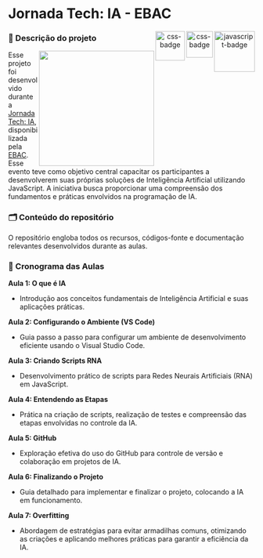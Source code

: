 # Jornada Tech: IA - EBAC
<div align="center">
  <img align="right" width="83" alt="javascript-badge" src="https://img.shields.io/badge/javascript-%23323330.svg?style=for-the-badge&logo=javascript&logoColor=%23F7DF1E" target="_blank">
  <img align="right" width="54" alt="css-badge" src="https://img.shields.io/badge/css3-%231572B6.svg?style=for-the-badge&logo=css3&logoColor=white" target="_blank">
  <img align="right" width="60" alt="css-badge" src="https://img.shields.io/badge/html5-%23E34F26.svg?style=for-the-badge&logo=html5&logoColor=white" target="_blank">
</div>

### 📁 Descrição do projeto
<img align="right" width="235" src="https://github.com/ellen-caroline/jornada_tech_IA/assets/106993186/6f3b6571-90cf-4eb3-a3d9-c42261bbbc68">

Esse projeto foi desenvolvido durante a [Jornada Tech: IA](https://ebaconline.com.br/webinars/ia-jornada-2023-12-04), disponibilizada pela [EBAC](https://ebaconline.com.br/about-us). Esse evento teve como objetivo central capacitar os participantes a desenvolverem suas próprias soluções de Inteligência Artificial utilizando JavaScript. A iniciativa busca proporcionar uma compreensão dos fundamentos e práticas envolvidos na programação de IA. 

### 🗂 Conteúdo do repositório
O repositório engloba todos os recursos, códigos-fonte e documentação relevantes desenvolvidos durante as aulas.

### 📅 Cronograma das Aulas
**Aula 1: O que é IA**
   - Introdução aos conceitos fundamentais de Inteligência Artificial e suas aplicações práticas.
     
**Aula 2: Configurando o Ambiente (VS Code)**
   - Guia passo a passo para configurar um ambiente de desenvolvimento eficiente usando o Visual Studio Code.
     
**Aula 3: Criando Scripts RNA**
   - Desenvolvimento prático de scripts para Redes Neurais Artificiais (RNA) em JavaScript.

**Aula 4: Entendendo as Etapas**
   - Prática na criação de scripts, realização de testes e compreensão das etapas envolvidas no controle da IA.

**Aula 5: GitHub**
   - Exploração efetiva do uso do GitHub para controle de versão e colaboração em projetos de IA.

**Aula 6: Finalizando o Projeto**
   - Guia detalhado para implementar e finalizar o projeto, colocando a IA em funcionamento.

**Aula 7: Overfitting**
   - Abordagem de estratégias para evitar armadilhas comuns, otimizando as criações e aplicando melhores práticas para garantir a eficiência da IA.
